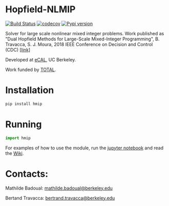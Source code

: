# Hopfield-NLMIP

[![Build Status](https://travis-ci.org/mathildebadoual/hmip.svg?branch=master)](https://travis-ci.org/mathildebadoual/hmip) [![codecov](https://codecov.io/gh/mathildebadoual/hmip/branch/master/graph/badge.svg)](https://codecov.io/gh/mathildebadoual/hmip)
[![Pypi version](https://img.shields.io/pypi/v/hmip.svg)](https://pypi.python.org/pypi/hmip/)

Solver for large scale nonlinear mixed integer problems. Work published as "Dual Hopfield Methods for Large-Scale Mixed-Integer Programming", B. Travacca, S. J. Moura, 2018 IEEE Conference on Decision and Control (CDC) [[link]](https://ecal.berkeley.edu/pubs/CDC18_DualHopfield.pdf)

Developed at [eCAL](https://ecal.berkeley.edu/), UC Berkeley.

Work funded by [TOTAL](https://www.total.com/en).  


# Installation

```bash
pip install hmip
```

# Running

```python
import hmip
```

For examples of how to use the module, run the [jupyter notebook](https://github.com/mathildebadoual/hmip/blob/master/examples/hmip_2d_example.ipynb) and read the [Wiki](https://github.com/mathildebadoual/hmip/wiki).

# Contacts:

Mathilde Badoual: mathilde.badoual@berkeley.edu

Bertand Travacca: bertrand.travacca@berkeley.edu

